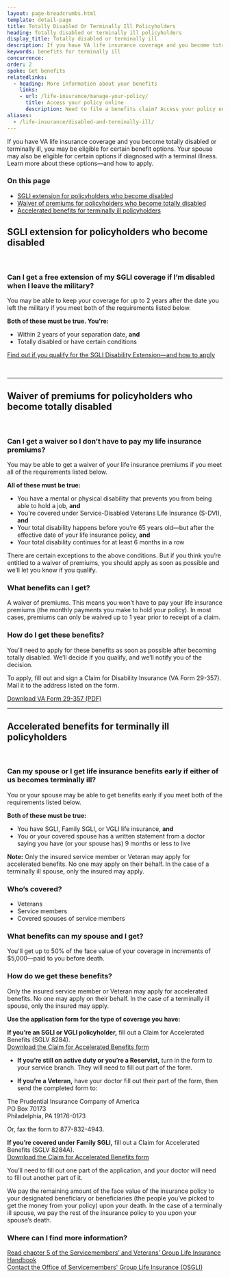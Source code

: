 ```yaml
---
layout: page-breadcrumbs.html
template: detail-page
title: Totally Disabled Or Terminally Ill Policyholders
heading: Totally disabled or terminally ill policyholders
display_title: Totally disabled or terminally ill
description: If you have VA life insurance coverage and you become totally disabled or terminally ill, you may be eligible for certain benefit options. Your spouse may also be eligible for certain options if diagnosed with a terminal illness. Learn more about these options—and how to apply.
keywords: benefits for terminally ill
concurrence: 
order: 2
spoke: Get benefits
relatedlinks:
  - heading: More information about your benefits
    links:
    - url: /life-insurance/manage-your-policy/
      title: Access your policy online
      description: Need to file a benefits claim? Access your policy online.
aliases:
  - /life-insurance/disabled-and-terminally-ill/
---
```


<div class="va-introtext">

If you have VA life insurance coverage and you become totally disabled or terminally ill, you may be eligible for certain benefit options. Your spouse may also be eligible for certain options if diagnosed with a terminal illness. Learn more about these options—and how to apply.

</div>

### On this page
- [SGLI extension for policyholders who become disabled](#sgli-extension)
- [Waiver of premiums for policyholders who become totally disabled](#waiver)
- [Accelerated benefits for terminally ill policyholders](#accelerated)

<span id="sgli-extension"></span>
## SGLI extension for policyholders who become disabled

<br>

### Can I get a free extension of my SGLI coverage if I’m disabled when I leave the military?

You may be able to keep your coverage for up to 2 years after the date you left the military if you meet both of the requirements listed below.

**Both of these must be true. You're:**
- Within 2 years of your separation date, **and**
- Totally disabled or have certain conditions

[Find out if you qualify for the SGLI Disability Extension—and how to apply](/life-insurance/options-eligibility/sgli/#extension)

<br>

------

<span id="waiver"></span>
## Waiver of premiums for policyholders who become totally disabled

<br>

<div class="feature">

### Can I get a waiver so I don’t have to pay my life insurance premiums?

You may be able to get a waiver of your life insurance premiums if you meet all of the requirements listed below.

**All of these must be true:**
- You have a mental or physical disability that prevents you from being able to hold a job, **and**
- You're covered under Service-Disabled Veterans Life Insurance (S-DVI), **and**
- Your total disability happens before you’re 65 years old—but after the effective date of your life insurance policy, **and**
-	Your total disability continues for at least 6 months in a row

There are certain exceptions to the above conditions. But if you think you’re entitled to a waiver of premiums, you should apply as soon as possible and we’ll let you know if you qualify.

</div>

### What benefits can I get?

A waiver of premiums. This means you won’t have to pay your life insurance premiums (the monthly payments you make to hold your policy). In most cases, premiums can only be waived up to 1 year prior to receipt of a claim.

### How do I get these benefits?

You’ll need to apply for these benefits as soon as possible after becoming totally disabled. We’ll decide if you qualify, and we’ll notify you of the decision.

To apply, fill out and sign a Claim for Disability Insurance (VA Form 29-357). Mail it to the address listed on the form. <br>

[Download VA Form 29-357 (PDF)](https://www.vba.va.gov/pubs/forms/VBA-29-357-ARE.pdf) <br>

------
<span id="accelerated"></a>
## Accelerated benefits for terminally ill policyholders

<br>

<div class="feature">

### Can my spouse or I get life insurance benefits early if either of us becomes terminally ill?
You or your spouse may be able to get benefits early if you meet both of the requirements listed below.

**Both of these must be true:**
-	You have SGLI, Family SGLI, or VGLI life insurance, **and**
-	You or your covered spouse has a written statement from a doctor saying you have (or your spouse has) 9 months or less to live

**Note:** Only the insured service member or Veteran may apply for accelerated benefits. No one may apply on their behalf. In the case of a terminally ill spouse, only the insured may apply.

### Who’s covered?

-	Veterans
-	Service members
-	Covered spouses of service members

</div>

### What benefits can my spouse and I get?
 
You'll get up to 50% of the face value of your coverage in increments of $5,000—paid to you before death. 

### How do we get these benefits?
 
Only the insured service member or Veteran may apply for accelerated benefits. No one may apply on their behalf. In the case of a terminally ill spouse, only the insured may apply. 

**Use the application form for the type of coverage you have:**
 
**If you’re an SGLI or VGLI policyholder,** fill out a Claim for Accelerated Benefits (SGLV 8284). <br>
[Download the Claim for Accelerated Benefits form](https://benefits.va.gov/INSURANCE/forms/8284.htm)

- **If you’re still on active duty or you’re a Reservist,** turn in the form to your service branch. They will need to fill out part of the form.

- **If you’re a Veteran,** have your doctor fill out their part of the form, then send the completed form to:

<p class="va-address-block">
  The Prudential Insurance Company of America<br>
  PO Box 70173<br>
  Philadelphia, PA 19176-0173<br>
</p>

Or, fax the form to 877-832-4943.

**If you’re covered under Family SGLI,** fill out a Claim for Accelerated Benefits (SGLV 8284A). <br>
[Download the Claim for Accelerated Benefits form](https://benefits.va.gov/INSURANCE/forms/8284A.htm)
<br>

You’ll need to fill out one part of the application, and your doctor will need to fill out another part of it.

We pay the remaining amount of the face value of the insurance policy to your designated beneficiary or beneficiaries (the people you’ve picked to get the money from your policy) upon your death. In the case of a terminally ill spouse, we pay the rest of the insurance policy to you upon your spouse’s death.

 
### Where can I find more information?
 	
[Read chapter 5 of the Servicemembers’ and Veterans’ Group Life Insurance Handbook](https://benefits.va.gov/INSURANCE/resources_handbook_ins_chapter5.asp)
<br>
[Contact the Office of Servicemembers' Group Life Insurance (OSGLI)](https://benefits.va.gov/INSURANCE/resources-contact.asp)

